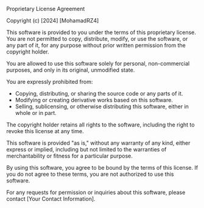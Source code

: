 Proprietary License Agreement

Copyright (c) [2024] [MohamadRZ4]

This software is provided to you under the terms of this proprietary license. You are not permitted to copy, distribute, modify, or use the software, or any part of it, for any purpose without prior written permission from the copyright holder.

You are allowed to use this software solely for personal, non-commercial purposes, and only in its original, unmodified state.

You are expressly prohibited from:
- Copying, distributing, or sharing the source code or any parts of it.
- Modifying or creating derivative works based on this software.
- Selling, sublicensing, or otherwise distributing this software, either in whole or in part.

The copyright holder retains all rights to the software, including the right to revoke this license at any time.

This software is provided "as is," without any warranty of any kind, either express or implied, including but not limited to the warranties of merchantability or fitness for a particular purpose.

By using this software, you agree to be bound by the terms of this license. If you do not agree to these terms, you are not authorized to use this software.

For any requests for permission or inquiries about this software, please contact [Your Contact Information].

